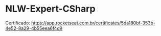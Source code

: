 # NLW-Expert-CSharp

Certificado: https://app.rocketseat.com.br/certificates/5da180bf-353b-4e52-8a29-4b55eea6f4d9
